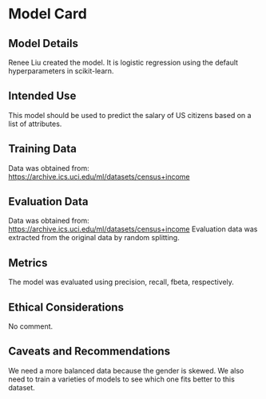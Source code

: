 # Model Card


## Model Details
Renee Liu created the model. It is logistic regression using the default hyperparameters in scikit-learn.

## Intended Use
This model should be used to predict the salary of US citizens based on a list of attributes.

## Training Data
Data was obtained from: https://archive.ics.uci.edu/ml/datasets/census+income

## Evaluation Data
Data was obtained from: https://archive.ics.uci.edu/ml/datasets/census+income
Evaluation data was extracted from the original data by random splitting.

## Metrics
The model was evaluated using precision, recall, fbeta, respectively.

## Ethical Considerations
No comment.

## Caveats and Recommendations
We need a more balanced data because the gender is skewed.
We also need to train a varieties of models to see which one fits better to this dataset.
